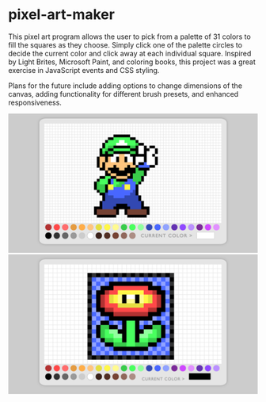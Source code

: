 # pixel-art-maker

This pixel art program allows the user to pick from a palette of 31 colors to fill the squares as they choose. Simply click one of the palette circles to decide the current color and click away at each individual square. Inspired by Light Brites, Microsoft Paint, and coloring books, this project was a great exercise in JavaScript events and CSS styling.

Plans for the future include adding options to change dimensions of the canvas, adding functionality for different brush presets, and enhanced responsiveness.

<img src="Luigi.png" />

<img src="fireFlower.png" />
